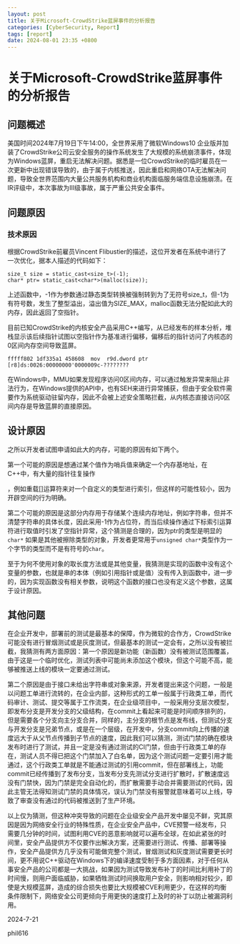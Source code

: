 ```yaml
---
layout: post
title: 关于Microsoft-CrowdStrike蓝屏事件的分析报告
categories: [CyberSecurity, Report]
tags: [report]
date: 2024-08-01 23:35 +0800
---
```


# 关于Microsoft-CrowdStrike蓝屏事件的分析报告

## 问题概述

美国时间2024年7月19日下午14:00，全世界采用了微软Windows10 企业版并加装了CrowdStrike公司云安全服务的操作系统发生了大规模的系统崩溃事件，体现为Windows蓝屏，重启无法解决问题。据悉是一位CrowdStrike的临时雇员在一次更新中出现错误导致的，由于属于内核推送，因此重启和网络OTA无法解决问题，导致全世界范围内大量公共服务机构和商业机构面临服务端信息设施崩溃。在IR评级中，本次事故为III级事故，属于严重公共安全事件。

## 问题原因

### 技术原因

根据CrowdStrike前雇员Vincent Flibustier的描述，这位开发者在系统中进行了一次优化，据本人描述的代码如下：

```
size_t size = static_cast<size_t>(-1);
char* ptr= static_cast<char*>(malloc(size));
```

上述函数中，-1作为参数通过静态类型转换被强制转到为了无符号size_t，但-1为有符号数，发生了整型溢出，溢出值为SIZE_MAX，malloc函数无法分配如此大的内存，因此返回了空指针。

目前已知CrowdStrike的内核安全产品采用C++编写，从已经发布的样本分析，堆栈显示该后续指针试图以空指针作为基准进行偏移，偏移后的指针访问了内核态的0区间内存空间导致蓝屏。

```
fffff802 1df335a1 458608  mov  r9d.dword ptr [r8]ds:0026:00000000'0000009c-????????
```

在Windows中，MMU如果发现程序访问0区间内存，可以通过触发异常来阻止非法行为，在Windows提供的API中，也有SEH来进行异常捕获，但由于安全软件需要作为系统驱动驻留内存，因此不会被上述安全策略拦截，从内核态直接访问0区间内存是导致蓝屏的直接原因。

## 设计原因

之所以开发者试图申请如此大的内存，可能的原因有如下两个。

第一个可能的原因是想通过某个值作为哨兵值来确定一个内存基地址，在C++中，有大量的指针往复操作

，例如重载[]运算符来对一个自定义的类型进行索引，但这样的可能性较小，因为开辟空间的行为明确。

第二个可能的原因是这部分内存用于存储某个连续内存地址，例如字符串，但并不清楚字符串的具体长度，因此采用-1作为占位符，而当后续操作通过下标索引运算符进行取值时引发了空指针异常，这个猜测是合理的，因为ptr的类型是明显的`char*` 如果是其他被擦除类型的对象，开发者更常用于`unsigned char*`类型作为一个字节的类型而不是有符号的`char`。

至于为何不使用对象的取长度方法或是其他变量，我猜测是实现的函数中没有这个变量的参数，也就是串的本体（例如引用指针或是值）没有传入到函数中，进一步的，因为实现函数没有相关参数，说明这个函数的接口也没有定义这个参数，这属于设计原因。

## 其他问题

在企业开发中，部署前的测试是最基本的保障，作为微软的合作方，CrowdStrike可能没有进行冒烟测试或是灰度测试，但最基本的测试一定会有，之所以没有被拦截，我猜测有两方面原因：第一个原因是新功能（新函数）没有被测试范围覆盖，由于这是一个临时优化，测试列表中可能尚未添加这个模块，但这个可能不高，能够被推送上线的模块一定要通过测试。

第二个原因是由于接口未给出字符串或对象来源，开发者提出来这个问题，一般是以问题工单进行流转的，在企业内部，这种形式的工单一般属于行政类工单，而代码审计、测试、提交等属于工作流类，在企业级项目中，一般采用分支层次模型，即发布分支是开发分支的父级结构，在commit上看起来可能是时间顺序排列的，但是需要各个分支向主分支合并，同样的，主分支的根节点是发布线，但测试分支与开发分支是兄弟节点，或是在一个层级，在开发中，分支commit向上传播的速度远大于从父节点传播到子节点的速度，因此我们可以猜测，测试门禁的确在模块发布时进行了测试，并且一定是没有通过测试的CI门禁，但由于行政类工单的存在，测试人员不得已把这个门禁加入了白名单，因为这个测试问题一定要引用才能通过，这个行政类工单就是不能通过测试的引用commit，但在部署线上，功能commit已经传播到了发布分支，当发布分支先测试分支进行扩散时，扩散速度远没有门禁快，因为门禁是完全自动化的，而扩散需要手动合并需要测试的代码，因此主管无法得知测试门禁的具体情况，误认为门禁没有报警就意味着可以上线，导致了审查没有通过的代码被推送到了生产环境。

以上仅为猜测，但这种冲突导致的问题在企业级安全产品开发中屡见不鲜，究其原因是因为网络安全行业的特殊性质，在企业安全产品中，CVE预警一经发布，只需要几分钟的时间，试图利用CVE的恶意影响就可以遍布全球，在如此紧张的时间里，安全产品提供方不仅要作出解决方案，还需要进行测试、传播、部署等操作，安全产品提供方几乎没有可能做完整个测试，冒烟测试和灰度测试需要更长时间，更不用说C++驱动在Windows下的编译速度受制于多方面因素，对于任何从事安全产品的公司都是一大挑战，如果因为测试导致发布补丁的时间比利用补丁的时间慢，则用户面临威胁，如果牺牲测试时间换取用户安全，则影响相对较少，即使是大规模蓝屏，造成的综合损失也要比大规模被CVE利用更少，在这样的均衡条件限制下，网络安全公司更倾向于用更快的速度打上及时的补丁以防止被漏洞利用。

2024-7-21

phil616
